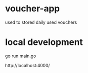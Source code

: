 # voucher-app
used to stored daily used vouchers


# local development
go run main.go

http://localhost:4000/